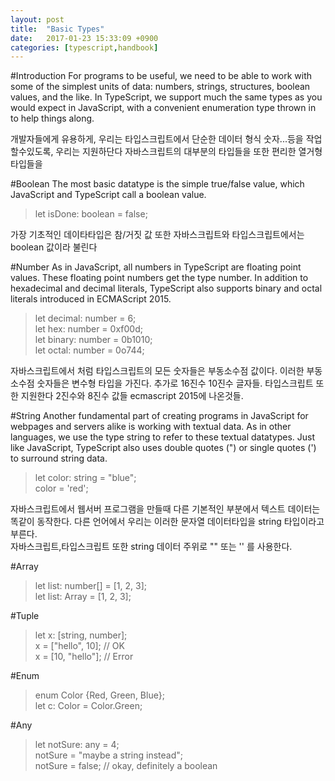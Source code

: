 ```yaml
---
layout: post
title:  "Basic Types"
date:   2017-01-23 15:33:09 +0900
categories: [typescript,handbook]
---
```

#Introduction
For programs to be useful, we need to be able to work with some of the simplest units of data: numbers, strings, structures, boolean values, and the like. In TypeScript, we support much the same types as you would expect in JavaScript, with a convenient enumeration type thrown in to help things along.  

개발자들에게 유용하게, 우리는 타입스크립트에서 단순한 데이터 형식 숫자...등을 작업 할수있도록, 우리는 지원하단다 자바스크립트의 대부분의 타입들을 또한 편리한 열거형 타입들을  

#Boolean
The most basic datatype is the simple true/false value, which JavaScript and TypeScript call a boolean value.  

> let isDone: boolean = false;  

 가장 기초적인 데이타타입은 참/거짓 값 또한 자바스크립트와 타입스크립트에서는 boolean 값이라 불린다  

#Number
As in JavaScript, all numbers in TypeScript are floating point values. These floating point numbers get the type number. In addition to hexadecimal and decimal literals, TypeScript also supports binary and octal literals introduced in ECMAScript 2015.  

> let decimal: number = 6;   
> let hex: number = 0xf00d;    
> let binary: number = 0b1010;    
> let octal: number = 0o744;      

자바스크립트에서 처럼 타입스크립트의 모든 숫자들은 부동소수점 값이다. 이러한 부동소수점 숫자들은 변수형 타입을 가진다. 추가로 16진수 10진수 글자들. 타입스크립트 또한 지원한다 2진수와 8진수 값들 ecmascript 2015에 나온것들.  

#String
Another fundamental part of creating programs in JavaScript for webpages and servers alike is working with textual data. As in other languages, we use the type string to refer to these textual datatypes. Just like JavaScript, TypeScript also uses double quotes (") or single quotes (') to surround string data.  

> let color: string = "blue";  
> color = 'red';  

자바스크립트에서 웹서버 프로그램을 만들때 다른 기본적인 부분에서 텍스트 데이터는 똑같이 동작한다. 다른 언어에서 우리는 이러한 문자열 데이터타입을 string 타입이라고 부른다.  
자바스크립트,타입스크립트 또한 string 데이터 주위로 "" 또는 '' 를 사용한다.  


#Array

> let list: number[] = [1, 2, 3];   
> let list: Array<number> = [1, 2, 3];   

#Tuple

> let x: [string, number];   
> x = ["hello", 10]; // OK   
> x = [10, "hello"]; // Error   

#Enum

> enum Color {Red, Green, Blue};   
> let c: Color = Color.Green;   

#Any

> let notSure: any = 4;   
> notSure = "maybe a string instead";   
> notSure = false; // okay, definitely a boolean   
